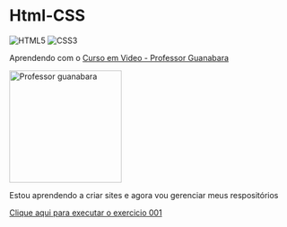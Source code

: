 # Html-CSS
![HTML5](https://img.shields.io/badge/html5-%23E34F26.svg?style=for-the-badge&logo=html5&logoColor=white) ![CSS3](https://img.shields.io/badge/css3-%231572B6.svg?style=for-the-badge&logo=css3&logoColor=white) 

 <p>Aprendendo com o <a href="https://www.cursoemvideo.com/" target="_blank">Curso em Video - Professor Guanabara</a> <br></p>
 <img src="https://www.cursoemvideo.com/wp-content/uploads/2019/08/guana6.png" alt="Professor guanabara" width="200px">

 <p>Estou aprendendo a criar sites e agora vou gerenciar meus respositórios</p>

 <a href="https://leofront-end.github.io/Html-CSS/Exercicios/ex001/index.html">Clique aqui para executar o exercicio 001</a>

